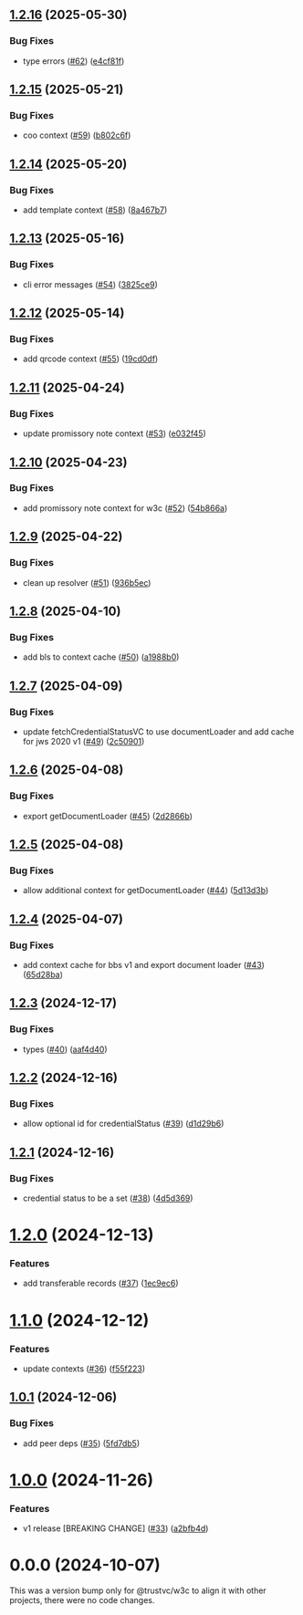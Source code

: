 ## [1.2.16](https://github.com/TrustVC/w3c/compare/@trustvc/w3c@1.2.15...@trustvc/w3c@1.2.16) (2025-05-30)


### Bug Fixes

* type errors ([#62](https://github.com/TrustVC/w3c/issues/62)) ([e4cf81f](https://github.com/TrustVC/w3c/commit/e4cf81f4cab187be464f92503bf0f0c39aef61d7))

## [1.2.15](https://github.com/TrustVC/w3c/compare/@trustvc/w3c@1.2.14...@trustvc/w3c@1.2.15) (2025-05-21)


### Bug Fixes

* coo context ([#59](https://github.com/TrustVC/w3c/issues/59)) ([b802c6f](https://github.com/TrustVC/w3c/commit/b802c6f8605387024d5a50d81e4edfa3da709ba7))

## [1.2.14](https://github.com/TrustVC/w3c/compare/@trustvc/w3c@1.2.13...@trustvc/w3c@1.2.14) (2025-05-20)


### Bug Fixes

* add template context ([#58](https://github.com/TrustVC/w3c/issues/58)) ([8a467b7](https://github.com/TrustVC/w3c/commit/8a467b738bebe935f00af525684e84bfd01fe6e9))

## [1.2.13](https://github.com/TrustVC/w3c/compare/@trustvc/w3c@1.2.12...@trustvc/w3c@1.2.13) (2025-05-16)


### Bug Fixes

* cli error messages ([#54](https://github.com/TrustVC/w3c/issues/54)) ([3825ce9](https://github.com/TrustVC/w3c/commit/3825ce9598479f52a75b2a8dbd38efc97730950a))

## [1.2.12](https://github.com/TrustVC/w3c/compare/@trustvc/w3c@1.2.11...@trustvc/w3c@1.2.12) (2025-05-14)


### Bug Fixes

* add qrcode context ([#55](https://github.com/TrustVC/w3c/issues/55)) ([19cd0df](https://github.com/TrustVC/w3c/commit/19cd0dfd20e848f744e1a5d6255557bde101d998))

## [1.2.11](https://github.com/TrustVC/w3c/compare/@trustvc/w3c@1.2.10...@trustvc/w3c@1.2.11) (2025-04-24)


### Bug Fixes

* update promissory note context ([#53](https://github.com/TrustVC/w3c/issues/53)) ([e032f45](https://github.com/TrustVC/w3c/commit/e032f4582da0983d2ca5648d7c55fac6bc97c1f6))

## [1.2.10](https://github.com/TrustVC/w3c/compare/@trustvc/w3c@1.2.9...@trustvc/w3c@1.2.10) (2025-04-23)


### Bug Fixes

* add promissory note context for w3c ([#52](https://github.com/TrustVC/w3c/issues/52)) ([54b866a](https://github.com/TrustVC/w3c/commit/54b866a66ff1db2466628fb32a1bb4820d71b7d1))

## [1.2.9](https://github.com/TrustVC/w3c/compare/@trustvc/w3c@1.2.8...@trustvc/w3c@1.2.9) (2025-04-22)


### Bug Fixes

* clean up resolver ([#51](https://github.com/TrustVC/w3c/issues/51)) ([936b5ec](https://github.com/TrustVC/w3c/commit/936b5ec23a372ae441bde9cd99701cbdd2408465))

## [1.2.8](https://github.com/TrustVC/w3c/compare/@trustvc/w3c@1.2.7...@trustvc/w3c@1.2.8) (2025-04-10)


### Bug Fixes

* add bls to context cache ([#50](https://github.com/TrustVC/w3c/issues/50)) ([a1988b0](https://github.com/TrustVC/w3c/commit/a1988b0ef2d82c95c3e285c93eedd61b050e4fd9))

## [1.2.7](https://github.com/TrustVC/w3c/compare/@trustvc/w3c@1.2.6...@trustvc/w3c@1.2.7) (2025-04-09)


### Bug Fixes

* update fetchCredentialStatusVC to use documentLoader and add cache for jws 2020 v1 ([#49](https://github.com/TrustVC/w3c/issues/49)) ([2c50901](https://github.com/TrustVC/w3c/commit/2c50901035aac696f75ef386bd8beca367f02db7))

## [1.2.6](https://github.com/TrustVC/w3c/compare/@trustvc/w3c@1.2.5...@trustvc/w3c@1.2.6) (2025-04-08)


### Bug Fixes

* export getDocumentLoader ([#45](https://github.com/TrustVC/w3c/issues/45)) ([2d2866b](https://github.com/TrustVC/w3c/commit/2d2866b81514ce44a477a6f127c1a7329df58f61))

## [1.2.5](https://github.com/TrustVC/w3c/compare/@trustvc/w3c@1.2.4...@trustvc/w3c@1.2.5) (2025-04-08)


### Bug Fixes

* allow additional context for getDocumentLoader ([#44](https://github.com/TrustVC/w3c/issues/44)) ([5d13d3b](https://github.com/TrustVC/w3c/commit/5d13d3b75eda8a6e8e071515b101b1d69333807a))

## [1.2.4](https://github.com/TrustVC/w3c/compare/@trustvc/w3c@1.2.3...@trustvc/w3c@1.2.4) (2025-04-07)


### Bug Fixes

* add context cache for bbs v1 and export document loader ([#43](https://github.com/TrustVC/w3c/issues/43)) ([65d28ba](https://github.com/TrustVC/w3c/commit/65d28bab684344fe325a1c636fb99c77242d3e72))

## [1.2.3](https://github.com/TrustVC/w3c/compare/@trustvc/w3c@1.2.2...@trustvc/w3c@1.2.3) (2024-12-17)


### Bug Fixes

* types ([#40](https://github.com/TrustVC/w3c/issues/40)) ([aaf4d40](https://github.com/TrustVC/w3c/commit/aaf4d40a7d2551f96adf7cb7e0b68bfeba12c795))

## [1.2.2](https://github.com/TrustVC/w3c/compare/@trustvc/w3c@1.2.1...@trustvc/w3c@1.2.2) (2024-12-16)


### Bug Fixes

* allow optional id for credentialStatus ([#39](https://github.com/TrustVC/w3c/issues/39)) ([d1d29b6](https://github.com/TrustVC/w3c/commit/d1d29b6d7b8fc5f1ed5fb5becc223bc6943b1bcf))

## [1.2.1](https://github.com/TrustVC/w3c/compare/@trustvc/w3c@1.2.0...@trustvc/w3c@1.2.1) (2024-12-16)


### Bug Fixes

* credential status to be a set ([#38](https://github.com/TrustVC/w3c/issues/38)) ([4d5d369](https://github.com/TrustVC/w3c/commit/4d5d3696d45c82e77bdf6458cccdb132fbbe20d5))

# [1.2.0](https://github.com/TrustVC/w3c/compare/@trustvc/w3c@1.1.0...@trustvc/w3c@1.2.0) (2024-12-13)


### Features

* add transferable records ([#37](https://github.com/TrustVC/w3c/issues/37)) ([1ec9ec6](https://github.com/TrustVC/w3c/commit/1ec9ec634c9a4824a895ab03233904411a19883c))

# [1.1.0](https://github.com/TrustVC/w3c/compare/@trustvc/w3c@1.0.1...@trustvc/w3c@1.1.0) (2024-12-12)


### Features

* update contexts ([#36](https://github.com/TrustVC/w3c/issues/36)) ([f55f223](https://github.com/TrustVC/w3c/commit/f55f22329caa8e4b61b5fb642defdc5523edce6a))

## [1.0.1](https://github.com/TrustVC/w3c/compare/@trustvc/w3c@1.0.0...@trustvc/w3c@1.0.1) (2024-12-06)


### Bug Fixes

* add peer deps ([#35](https://github.com/TrustVC/w3c/issues/35)) ([5fd7db5](https://github.com/TrustVC/w3c/commit/5fd7db5c40c6803a4f5d5ab28b2b15499e0a5ee7))

# [1.0.0](https://github.com/TrustVC/w3c/compare/@trustvc/w3c@0.0.0...@trustvc/w3c@1.0.0) (2024-11-26)


### Features

* v1 release [BREAKING CHANGE] ([#33](https://github.com/TrustVC/w3c/issues/33)) ([a2bfb4d](https://github.com/TrustVC/w3c/commit/a2bfb4d8c2ae2582c1ed8a992ea262b0a2fd1353))

# 0.0.0 (2024-10-07)

This was a version bump only for @trustvc/w3c to align it with other projects, there were no code changes.
